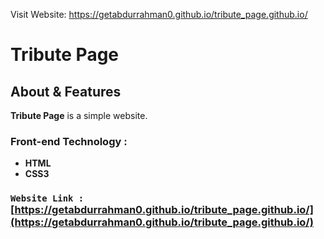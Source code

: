 Visit Website: https://getabdurrahman0.github.io/tribute_page.github.io/




# **Tribute Page**

## About & Features

**Tribute Page** is a simple website.

### Front-end Technology : 
- **HTML**
- **CSS3**
### `Website Link :` [https://getabdurrahman0.github.io/tribute_page.github.io/](https://getabdurrahman0.github.io/tribute_page.github.io/)

